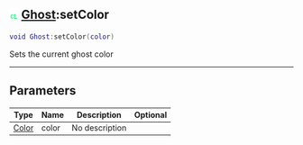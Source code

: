 ## ![client](../../.gitbook/assets/client.png) [Ghost](./readme/ghost.md):setColor

```lua
void Ghost:setColor(color)
```

Sets the current ghost color

------
## Parameters

| Type   | Name | Description | Optional |
| ------ | ---- | ----------- | -------: |
| [Color](./readme/color.md) | color | No description |  |

